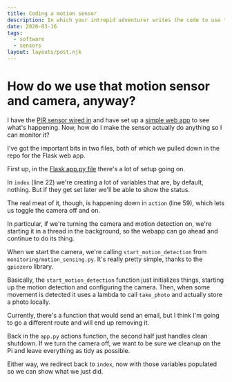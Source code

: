 ```yaml
---
title: Coding a motion sensor
description: In which your intrepid adventurer writes the code to use the remote motion sensor and camera
date: 2020-03-16
tags:
  - software
  - sensors
layout: layouts/post.njk
---
```


# How do we use that motion sensor and camera, anyway?
I have the [PIR sensor wired in](../motion-sensor-hardware) and have set up a [simple web app](../local-web-server) to see what's happening. Now, how do I make the sensor actually do anything so I can monitor it?

I've got the important bits in two files, both of which we pulled down in the repo for the Flask web app.

First up, in the [Flask app.py file](https://github.com/tBaxter/pi-smart-camper/blob/master/webapp/app.py) there's a lot of setup going on. 

In `index` (line 22) we're creating a lot of variables that are, by default, nothing. But if they get set later we'll be able to show the status.

The real meat of it, though, is happening down in `action` (line 59), which lets us toggle the camera off and on.

In particular, if we're turning the camera and motion detection on, we're starting it in a thread in the background, so the webapp can go ahead and continue to do its thing.

When we start the camera, we're calling `start_motion_detection` from `monitoring/motion_sensing.py`. It's really pretty simple, thanks to the `gpiozero` library.

Basically, the `start_motion_detection` function just initializes things, starting up the motion detection and configuring the camera. Then, when some movement is detected it uses a lambda to call `take_photo` and actually store a photo locally.

Currently, there's a function that would send an email, but I think I'm going to go a different route and will end up removing it.

Back in the `app.py` actions function, the second half just handles clean shutdown. If we turn the camera off, we want to be sure we cleanup on the Pi and leave everything as tidy as possible.

Either way, we redirect back to `index`, now with those variables populated so we can show what we just did.

